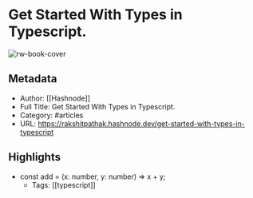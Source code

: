 # Get Started With Types in Typescript.

![rw-book-cover](https://readwise-assets.s3.amazonaws.com/static/images/article0.00998d930354.png)

## Metadata
- Author: [[Hashnode]]
- Full Title: Get Started With Types in Typescript.
- Category: #articles
- URL: https://rakshitpathak.hashnode.dev/get-started-with-types-in-typescript

## Highlights
- const add = (x: number, y: number) => x + y;
    - Tags: [[typescript]] 
